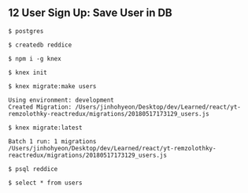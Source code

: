 ## 12 User Sign Up: Save User in DB

`$ postgres`

`$ createdb reddice`

`$ npm i -g knex`

`$ knex init`

`$ knex migrate:make users`
 
```
Using environment: development
Created Migration: /Users/jinhohyeon/Desktop/dev/Learned/react/yt-remzolothky-reactredux/migrations/20180517173129_users.js
```

`$ knex migrate:latest`
```
Batch 1 run: 1 migrations 
/Users/jinhohyeon/Desktop/dev/Learned/react/yt-remzolothky-reactredux/migrations/20180517173129_users.js
```

`$ psql reddice`

`$ select * from users`
